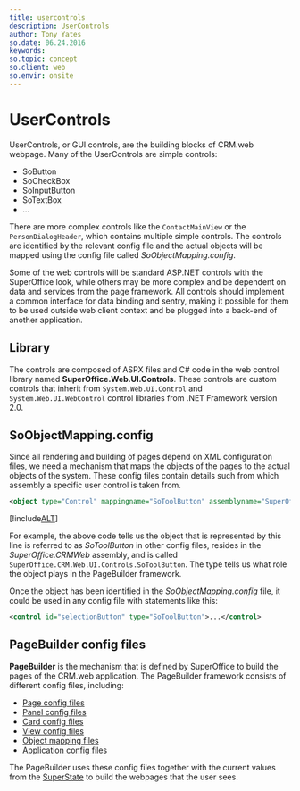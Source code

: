 ```yaml
---
title: usercontrols
description: UserControls
author: Tony Yates
so.date: 06.24.2016
keywords:
so.topic: concept
so.client: web
so.envir: onsite
---
```


# UserControls

UserControls, or GUI controls, are the building blocks of CRM.web webpage. Many of the UserControls are simple controls:

* SoButton
* SoCheckBox
* SoInputButton
* SoTextBox
* ...

There are more complex controls like the `ContactMainView` or the `PersonDialogHeader`, which contains multiple simple controls. The controls are identified by the relevant config file and the actual objects will be mapped using the config file called *SoObjectMapping.config*.

Some of the web controls will be standard ASP.NET controls with the SuperOffice look, while others may be more complex and be dependent on data and services from the page framework. All controls should implement a common interface for data binding and sentry, making it possible for them to be used outside web client context and be plugged into a back-end of another application.

## Library

The controls are composed of ASPX files and C# code in the web control library named **SuperOffice.Web.UI.Controls**. These controls are custom controls that inherit from `System.Web.UI.Control` and `System.Web.UI.WebControl`  control libraries from .NET Framework version 2.0.

## SoObjectMapping.config

Since all rendering and building of pages depend on XML configuration files, we need a mechanism that maps the objects of the pages to the actual objects of the system. These config files contain details such from which assembly a specific user control is taken from.

```XML
<object type="Control" mappingname="SoToolButton" assemblyname="SuperOffice.CRMWeb" objectname="SuperOffice.CRM.Web.UI.Controls.SoToolButton"></object>
```

[!include[ALT](../includes/object-parameters.md)]

For example, the above code tells us the object that is represented by this line is referred to as *SoToolButton* in other config files, resides in the *SuperOffice.CRMWeb* assembly, and is called `SuperOffice.CRM.Web.UI.Controls.SoToolButton`. The type tells us what role the object plays in the PageBuilder framework.

Once the object has been identified in the *SoObjectMapping.config* file, it could be used in any config file with statements like this:

```XML
<control id="selectionButton" type="SoToolButton">...</control>
```

## PageBuilder config files

**PageBuilder** is the mechanism that is defined by SuperOffice to build the pages of the CRM.web application. The PageBuilder framework consists of different config files, including:

* [Page config files][2]
* [Panel config files][3]
* [Card config files][4]
* [View config files][5]
* [Object mapping files][6]
* [Application config files][7]

The PageBuilder uses these config files together with the current values from the [SuperState][1] to build the webpages that the user sees.

<!-- Referenced links -->
[1]: ../superstate/index.md
[2]: ../config/page.md
[3]: ../config/panel.md
[4]: ../config/card.md
[5]: ../config/view.md
[6]: ../config/object-mapping.md
[7]: ../config/app-config.md

<!-- Referenced images -->
